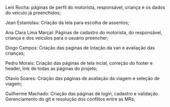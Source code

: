 Leni Rocha: páginas de perfil do motorista, responsável, criança e os dados do veículo já preenchidos;

Jean Estanislau: Criação da tela para escolha de assentos;

Ana Clara Lima Marçal: Páginas de cadastro do motorista, do responsável, criança e dos veículos para o usuário preencher;

Diogo Campos: Criação das paginas de lotação da van e avaliação das crianças;

Pedro Morais: Criação das páginas de tela incial, correção do footer e header, link de todas as páginas do projeto;

Otavio Soares: Criação das páginas de avaliação da viagem e seleção de viagem;

Guilherme Machado: Criação das páginas de login, cadastro e validação. Gerenciamento do git e resolução dos conflitos entre as MRs;
